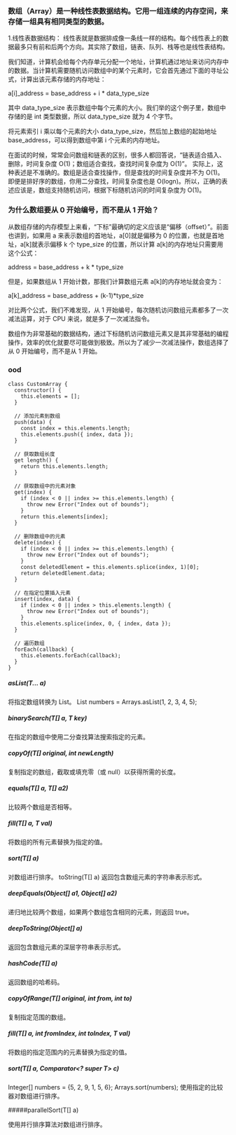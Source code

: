 ### 数组（Array）是一种线性表数据结构。它用一组连续的内存空间，来存储一组具有相同类型的数据。

1.线性表数据结构：
线性表就是数据排成像一条线一样的结构。每个线性表上的数据最多只有前和后两个方向。其实除了数组，链表、队列、栈等也是线性表结构。

我们知道，计算机会给每个内存单元分配一个地址，计算机通过地址来访问内存中的数据。当计算机需要随机访问数组中的某个元素时，它会首先通过下面的寻址公式，计算出该元素存储的内存地址：

a[i]_address = base_address + i * data_type_size

其中 data_type_size 表示数组中每个元素的大小。我们举的这个例子里，数组中存储的是 int 类型数据，所以 data_type_size 就为 4 个字节。

将元素索引 i 乘以每个元素的大小 data_type_size，然后加上数组的起始地址 base_address，可以得到数组中第 i 个元素的内存地址。

在面试的时候，常常会问数组和链表的区别，很多人都回答说，“链表适合插入、删除，时间复杂度 O(1)；数组适合查找，查找时间复杂度为 O(1)”。
实际上，这种表述是不准确的。数组是适合查找操作，但是查找的时间复杂度并不为 O(1)。即便是排好序的数组，你用二分查找，时间复杂度也是 O(logn)。所以，正确的表述应该是，数组支持随机访问，根据下标随机访问的时间复杂度为 O(1)。

### 为什么数组要从 0 开始编号，而不是从 1 开始？
从数组存储的内存模型上来看，“下标”最确切的定义应该是“偏移（offset）”。前面也讲到，如果用 a 来表示数组的首地址，a[0]就是偏移为 0 的位置，也就是首地址，a[k]就表示偏移 k 个 type_size 的位置，所以计算 a[k]的内存地址只需要用这个公式：

address = base_address + k * type_size

但是，如果数组从 1 开始计数，那我们计算数组元素 a[k]的内存地址就会变为：

a[k]_address = base_address + (k-1)*type_size

对比两个公式，我们不难发现，从 1 开始编号，每次随机访问数组元素都多了一次减法运算，对于 CPU 来说，就是多了一次减法指令。

数组作为非常基础的数据结构，通过下标随机访问数组元素又是其非常基础的编程操作，效率的优化就要尽可能做到极致。所以为了减少一次减法操作，数组选择了从 0 开始编号，而不是从 1 开始。

### ood
```
class CustomArray {
  constructor() {
    this.elements = [];
  }

  // 添加元素到数组
  push(data) {
    const index = this.elements.length;
    this.elements.push({ index, data });
  }

  // 获取数组长度
  get length() {
    return this.elements.length;
  }

  // 获取数组中的元素对象
  get(index) {
    if (index < 0 || index >= this.elements.length) {
      throw new Error("Index out of bounds");
    }
    return this.elements[index];
  }

  // 删除数组中的元素
  delete(index) {
    if (index < 0 || index >= this.elements.length) {
      throw new Error("Index out of bounds");
    }
    const deletedElement = this.elements.splice(index, 1)[0];
    return deletedElement.data;
  }

  // 在指定位置插入元素
  insert(index, data) {
    if (index < 0 || index > this.elements.length) {
      throw new Error("Index out of bounds");
    }
    this.elements.splice(index, 0, { index, data });
  }

  // 遍历数组
  forEach(callback) {
    this.elements.forEach(callback);
  }
}
```
##### asList(T... a)
将指定数组转换为 List。
List<Integer> numbers = Arrays.asList(1, 2, 3, 4, 5);

##### binarySearch(T[] a, T key)
在指定的数组中使用二分查找算法搜索指定的元素。

##### copyOf(T[] original, int newLength)
复制指定的数组，截取或填充零（或 null）以获得所需的长度。

##### equals(T[] a, T[] a2)
比较两个数组是否相等。

##### fill(T[] a, T val)
将数组的所有元素替换为指定的值。

##### sort(T[] a)
对数组进行排序。
toString(T[] a)
返回包含数组元素的字符串表示形式。

##### deepEquals(Object[] a1, Object[] a2)
递归地比较两个数组，如果两个数组包含相同的元素，则返回 true。

##### deepToString(Object[] a)
返回包含数组元素的深层字符串表示形式。

##### hashCode(T[] a)
返回数组的哈希码。

##### copyOfRange(T[] original, int from, int to)
复制指定范围的数组。

##### fill(T[] a, int fromIndex, int toIndex, T val)
将数组的指定范围内的元素替换为指定的值。

##### sort(T[] a, Comparator<? super T> c)

Integer[] numbers = {5, 2, 9, 1, 5, 6};
Arrays.sort(numbers);
使用指定的比较器对数组进行排序。

#####parallelSort(T[] a)

使用并行排序算法对数组进行排序。

